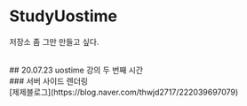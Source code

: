 # StudyUostime
저장소 좀 그만 만들고 싶다.

<br>
## 20.07.23
uostime 강의 두 번째 시간 <br>
### 서버 사이드 렌더링 
<br>
[제제블로그](https://blog.naver.com/thwjd2717/222039697079)

